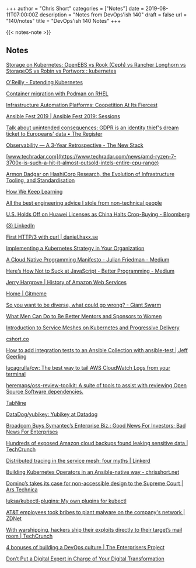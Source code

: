 +++
author = "Chris Short"
categories = ["Notes"]
date = 2019-08-11T07:00:00Z
description = "Notes from DevOps'ish 140"
draft = false
url = "140/notes"
title = "DevOps'ish 140 Notes"
+++

{{< notes-note >}}

## Notes

[Storage on Kubernetes: OpenEBS vs Rook (Ceph) vs Rancher Longhorn vs StorageOS vs Robin vs Portworx : kubernetes](https://www.reddit.com/r/kubernetes/comments/cmqd7s/storage_on_kubernetes_openebs_vs_rook_ceph_vs/)

[O'Reilly - Extending Kubernetes](https://get.oreilly.com/ind_extending-kubernetes.html)

[Container migration with Podman on RHEL](https://www.redhat.com/en/blog/container-migration-podman-rhel)

[Infrastructure Automation Platforms: Coopetition At Its Fiercest](https://go.forrester.com/blogs/infrastructure-automation-platforms-wave/)

[Ansible Fest 2019 | Ansible Fest 2019: Sessions](https://agenda.fest.ansible.com/sessions)

[Talk about unintended consequences: GDPR is an identity thief's dream ticket to Europeans' data • The Register](https://www.theregister.co.uk/2019/08/09/gdpr_identity_thief/)

[Observability — A 3-Year Retrospective - The New Stack](https://thenewstack.io/observability-a-3-year-retrospective/)

[www.techradar.com](https://www.techradar.com/news/amd-ryzen-7-3700x-is-such-a-hit-it-almost-outsold-intels-entire-cpu-range)

[Armon Dadgar on HashiCorp Research, the Evolution of Infrastructure Tooling, and Standardisation](https://www.infoq.com/podcasts/infrastructure-tooling-evolution/)

[How We Keep Learning](https://blog.dbsmasher.com/2019/08/08/how-we-keep-learning.html)

[All the best engineering advice I stole from non-technical people](https://medium.com/@bellmar/all-the-best-engineering-advice-i-stole-from-non-technical-people-eb7f90ca2f5f)

[U.S. Holds Off on Huawei Licenses as China Halts Crop-Buying - Bloomberg](https://www.bloomberg.com/news/articles/2019-08-08/u-s-holds-off-on-huawei-licenses-as-china-halts-crop-buying)

[(3) LinkedIn](https://www.linkedin.com/posts/beautiful-code_softwareengineering-cto-podcasts-activity-6564799591055745024-VH67/)

[First HTTP/3 with curl | daniel.haxx.se](https://daniel.haxx.se/blog/2019/08/05/first-http-3-with-curl/)

[Implementing a Kubernetes Strategy in Your Organization](https://www.weave.works/blog/implementing-a-kubernetes-strategy-in-your-organization)

[A Cloud Native Programming Manifesto - Julian Friedman - Medium](https://medium.com/@doctor_julz/a-cloud-native-programming-manifesto-c6e7f24115bd)

[Here’s How Not to Suck at JavaScript - Better Programming - Medium](https://medium.com/better-programming/js-reliable-fdea261012ee)

[Jerry Hargrove | History of Amazon Web Services](https://www.awsgeek.com/pages/AWS-History/)

[Home | Gitmeme](https://gitme.me/)

[So you want to be diverse, what could go wrong? - Giant Swarm](https://blog.giantswarm.io/so-you-want-to-be-diverse-what-could-go-wrong/)

[What Men Can Do to Be Better Mentors and Sponsors to Women](https://hbr.org/2019/08/what-men-can-do-to-be-better-mentors-and-sponsors-to-women)

[Introduction to Service Meshes on Kubernetes and Progressive Delivery](https://www.weave.works/blog/introduction-to-service-meshes-on-kubernetes-and-progressive-delivery)

[cshort.co](https://cshort.co/2YGWQZh)

[How to add integration tests to an Ansible Collection with ansible-test | Jeff Geerling](https://www.jeffgeerling.com/blog/2019/how-add-integration-tests-ansible-collection-ansible-test)

[lucagrulla/cw: The best way to tail AWS CloudWatch Logs from your terminal](https://github.com/lucagrulla/cw)

[heremaps/oss-review-toolkit: A suite of tools to assist with reviewing Open Source Software dependencies.](https://github.com/heremaps/oss-review-toolkit)

[TabNine](https://tabnine.com/)

[DataDog/yubikey: Yubikey at Datadog](https://github.com/DataDog/yubikey)

[Broadcom Buys Symantec’s Enterprise Biz.: Good News For Investors; Bad News For Enterprises](https://go.forrester.com/blogs/broadcom-buys-symantecs-enterprise-biz-good-news-for-investors-bad-news-for-enterprises/)

[Hundreds of exposed Amazon cloud backups found leaking sensitive data | TechCrunch](https://techcrunch.com/2019/08/09/aws-ebs-cloud-backups-leak/)

[Distributed tracing in the service mesh: four myths | Linkerd](https://linkerd.io/2019/08/09/service-mesh-distributed-tracing-myths/)

[Building Kubernetes Operators in an Ansible-native way - chrisshort.net](https://chrisshort.net/cfp/building-kubernetes-operators-with-ansible/)

[Domino’s takes its case for non-accessible design to the Supreme Court | Ars Technica](https://arstechnica.com/tech-policy/2019/08/dominos-takes-its-case-for-non-accessible-design-to-the-supreme-court/)

[luksa/kubectl-plugins: My own plugins for kubectl](https://github.com/luksa/kubectl-plugins)

[AT&T employees took bribes to plant malware on the company's network | ZDNet](https://www.zdnet.com/article/at-t-employees-took-bribes-to-plant-malware-on-the-companys-network/)

[With warshipping, hackers ship their exploits directly to their target’s mail room | TechCrunch](https://techcrunch.com/2019/08/06/warshipping-hackers-ship-exploits-mail-room/)

[4 bonuses of building a DevOps culture | The Enterprisers Project](https://enterprisersproject.com/article/2019/7/devops-culture-4-benefits-of-building)

[Don’t Put a Digital Expert in Charge of Your Digital Transformation](https://hbr.org/2019/08/dont-put-a-digital-expert-in-charge-of-your-digital-transformation)
